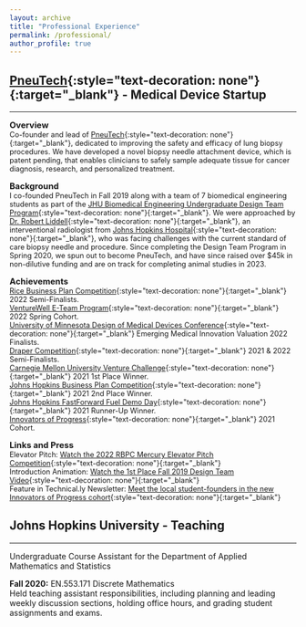 ```yaml
---
layout: archive
title: "Professional Experience"
permalink: /professional/
author_profile: true
---
```


## [PneuTech](http://www.pneutechmed.com/){:style="text-decoration: none"}{:target="_blank"} - Medical Device Startup 
---
<span style="font-size:1.05em;">**Overview**</span>  
<span style="font-size:0.9em;">
Co-founder and lead of [PneuTech](http://www.pneutechmed.com/){:style="text-decoration: none"}{:target="_blank"}, dedicated to improving the safety and efficacy of lung biopsy procedures. We have developed a novel biopsy needle attachment device, which is patent pending, that enables clinicians to safely sample adequate tissue for cancer diagnosis, research, and personalized treatment.

<span style="font-size:1.05em;">**Background**</span>  
<span style="font-size:0.9em;">
I co-founded PneuTech in Fall 2019 along with a team of 7 biomedical engineering students as part of the [JHU Biomedical Engineering Undergraduate Design Team Program](https://www.bme.jhu.edu/academics/bme-design/undergraduate-design-team/){:style="text-decoration: none"}{:target="_blank"}. We were approached by [Dr. Robert Liddell](https://www.hopkinsmedicine.org/profiles/details/robert-liddell){:style="text-decoration: none"}{:target="_blank"}, an interventional radiologist from [Johns Hopkins Hospital](https://www.hopkinsmedicine.org/the_johns_hopkins_hospital/){:style="text-decoration: none"}{:target="_blank"}, who was facing challenges with the current standard of care biopsy needle and procedure. Since completing the Design Team Program in Spring 2020, we spun out to become PneuTech, and have since raised over $45k in non-dilutive funding and are on track for completing animal studies in 2023.

<span style="font-size:1.05em;">**Achievements**</span>  
<span style="font-size:0.9em;">
[Rice Business Plan Competition](https://rbpc.rice.edu/){:style="text-decoration: none"}{:target="_blank"} 2022 Semi-Finalists.  
[VentureWell E-Team Program](https://venturewell.org/){:style="text-decoration: none"}{:target="_blank"} 2022 Spring Cohort.  
[University of Minnesota Design of Medical Devices Conference](https://dmd.umn.edu/){:style="text-decoration: none"}{:target="_blank"} Emerging Medical Innovation Valuation 2022 Finalists.  
[Draper Competition](https://www.smith.edu/academics/conway-center/entrepreneurship/draper-competition){:style="text-decoration: none"}{:target="_blank"} 2021 & 2022 Semi-Finalists.  
[Carnegie Mellon University Venture Challenge](https://www.cmuvc.com/){:style="text-decoration: none"}{:target="_blank"} 2021 1st Place Winner.  
[Johns Hopkins Business Plan Competition](https://hopstart.jhu.edu/){:style="text-decoration: none"}{:target="_blank"} 2021 2nd Place Winner.  
[Johns Hopkins FastForward Fuel Demo Day](https://ventures.jhu.edu/programs-services/fastforward-u/){:style="text-decoration: none"}{:target="_blank"} 2021 Runner-Up Winner.  
[Innovators of Progress](https://innovatorsofprogress.org/){:style="text-decoration: none"}{:target="_blank"} 2021 Cohort.  

<span style="font-size:1.05em;">**Links and Press**</span>  
<span style="font-size:0.9em;">
Elevator Pitch: [Watch the 2022 RBPC Mercury Elevator Pitch Competition](https://www.youtube.com/watch?v=F1WtfAWSkyQ&list=PLci14wOQWQgc8iP-cq7g6lKtA1gEYqD18&index=32){:style="text-decoration: none"}{:target="_blank"}  
Introduction Animation: [Watch the 1st Place Fall 2019 Design Team Video](https://youtu.be/uJuxu9JJKd0){:style="text-decoration: none"}{:target="_blank"}  
Feature in Technical.ly Newsletter: [Meet the local student-founders in the new Innovators of Progress cohort](https://technical.ly/startups/innovators-of-progress-cohort/){:style="text-decoration: none"}{:target="_blank"}  

  
## Johns Hopkins University - Teaching 
---

Undergraduate Course Assistant for the Department of Applied Mathematics and Statistics

**Fall 2020:** EN.553.171 Discrete Mathematics  
Held teaching assistant responsibilities, including planning and leading weekly discussion sections, holding office hours, and grading student assignments and exams.
